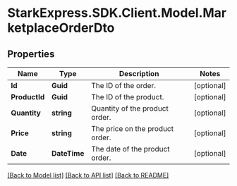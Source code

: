 # StarkExpress.SDK.Client.Model.MarketplaceOrderDto

## Properties

Name | Type | Description | Notes
------------ | ------------- | ------------- | -------------
**Id** | **Guid** | The ID of the order. | [optional] 
**ProductId** | **Guid** | The ID of the product. | [optional] 
**Quantity** | **string** | Quantity of the product order. | [optional] 
**Price** | **string** | The price on the product order. | [optional] 
**Date** | **DateTime** | The date of the product order. | [optional] 

[[Back to Model list]](../README.md#documentation-for-models) [[Back to API list]](../README.md#documentation-for-api-endpoints) [[Back to README]](../README.md)

